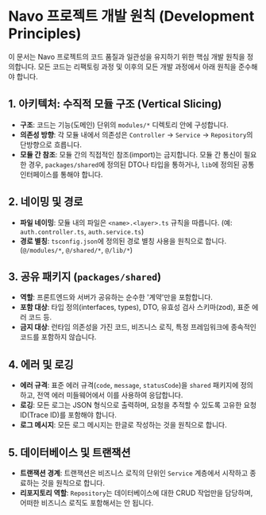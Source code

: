 # Navo 프로젝트 개발 원칙 (Development Principles)

이 문서는 Navo 프로젝트의 코드 품질과 일관성을 유지하기 위한 핵심 개발 원칙을 정의합니다. 모든 코드는 리팩토링 과정 및 이후의 모든 개발 과정에서 아래 원칙을 준수해야 합니다.

## 1. 아키텍처: 수직적 모듈 구조 (Vertical Slicing)

- **구조**: 코드는 기능(도메인) 단위의 `modules/*` 디렉토리 안에 구성합니다.
- **의존성 방향**: 각 모듈 내에서 의존성은 `Controller` → `Service` → `Repository`의 단방향으로 흐릅니다.
- **모듈 간 참조**: 모듈 간의 직접적인 참조(import)는 금지합니다. 모듈 간 통신이 필요한 경우, `packages/shared`에 정의된 DTO나 타입을 통하거나, `lib`에 정의된 공통 인터페이스를 통해야 합니다.

## 2. 네이밍 및 경로

- **파일 네이밍**: 모듈 내의 파일은 `<name>.<layer>.ts` 규칙을 따릅니다. (예: `auth.controller.ts`, `auth.service.ts`)
- **경로 별칭**: `tsconfig.json`에 정의된 경로 별칭 사용을 원칙으로 합니다. (`@/modules/*`, `@/shared/*`, `@/lib/*`)

## 3. 공유 패키지 (`packages/shared`)

- **역할**: 프론트엔드와 서버가 공유하는 순수한 '계약'만을 포함합니다.
- **포함 대상**: 타입 정의(interfaces, types), DTO, 유효성 검사 스키마(zod), 표준 에러 코드 등.
- **금지 대상**: 런타임 의존성을 가진 코드, 비즈니스 로직, 특정 프레임워크에 종속적인 코드를 포함하지 않습니다.

## 4. 에러 및 로깅

- **에러 규격**: 표준 에러 규격(`code`, `message`, `statusCode`)을 `shared` 패키지에 정의하고, 전역 에러 미들웨어에서 이를 사용하여 응답합니다.
- **로깅**: 모든 로그는 JSON 형식으로 출력하며, 요청을 추적할 수 있도록 고유한 요청 ID(Trace ID)를 포함해야 합니다.
- **로그 메시지**: 모든 로그 메시지는 한글로 작성하는 것을 원칙으로 합니다.

## 5. 데이터베이스 및 트랜잭션

- **트랜잭션 경계**: 트랜잭션은 비즈니스 로직의 단위인 `Service` 계층에서 시작하고 종료하는 것을 원칙으로 합니다.
- **리포지토리 역할**: `Repository`는 데이터베이스에 대한 CRUD 작업만을 담당하며, 어떠한 비즈니스 로직도 포함해서는 안 됩니다.
